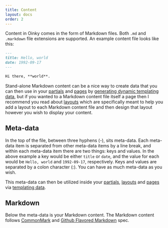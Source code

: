 ```yaml
---
title: Content
layout: docs
order: 2
---
```


Content in Oinky comes in the form of Markdown files. Both `.md` and `.markdown`  file extensions are supported. An example content file looks like this:

```markdown
---
title: Hello, world
date: 1992-09-17
---

Hi there, **world**.
```

Stand-alone Markdown content can be a nice way to create data that you can then use in your [partials](/docs/partials) and [pages](/docs/pages) by [generating dynamic templating data](/docs/templating-data), but if you wanted to a Markdown content file itself a page then I recommend you read about [layouts](/docs/layouts) which are specifically meant to help you add a layout to each Markdown content file and then design that layout however you wish to display your content.

## Meta-data

In the top of the file, between three hyphens (-), sits meta-data. Each meta-data item is separated from other meta-data items by a line break, and within each meta-data item there are two things: keys and values. In the above example a key would be either `title` or `date`, and the value for each would be `Hello, world` and `1992-09-17`, respectively. Keys and values are separated by a colon character (:). You can have as much meta-data as you wish.

This meta-data can then be utilized inside your [partials](/docs/partials), [layouts](/docs/layouts) and [pages](/docs/pages) via [templating data](/docs/templating-data).

## Markdown

Below the meta-data is your Markdown content. The Markdown content follows [CommonMark](https://spec.commonmark.org) and [Github Flavored Markdown](https://github.github.com/gfm/) spec.